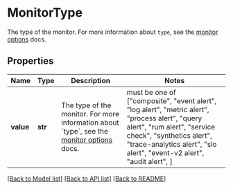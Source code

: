 # MonitorType

The type of the monitor. For more information about `type`, see the [monitor options](https://docs.datadoghq.com/monitors/guide/monitor_api_options/) docs.

## Properties
Name | Type | Description | Notes
------------ | ------------- | ------------- | -------------
**value** | **str** | The type of the monitor. For more information about &#x60;type&#x60;, see the [monitor options](https://docs.datadoghq.com/monitors/guide/monitor_api_options/) docs. |  must be one of ["composite", "event alert", "log alert", "metric alert", "process alert", "query alert", "rum alert", "service check", "synthetics alert", "trace-analytics alert", "slo alert", "event-v2 alert", "audit alert", ]

[[Back to Model list]](README.md#documentation-for-models) [[Back to API list]](README.md#documentation-for-api-endpoints) [[Back to README]](README.md)



